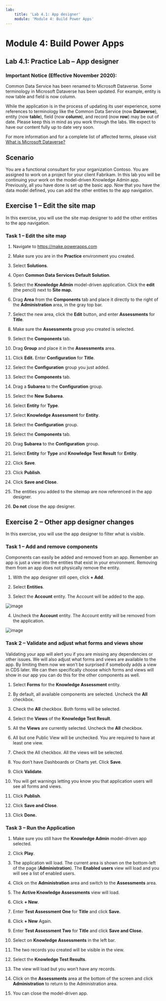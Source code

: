 ```yaml
---
lab:
    title: 'Lab 4.1: App designer'
    module: 'Module 4: Build Power Apps'
---
```


Module 4: Build Power Apps
============================================

## Lab 4.1: Practice Lab – App designer

### Important Notice (Effective November 2020):
Common Data Service has been renamed to Microsoft Dataverse. Some terminology in Microsoft Dataverse has been updated. For example, entity is now table and field is now column. 

While the application is in the process of updating its user experience, some references to terminology like the Common Data Service (now **Dataverse**), entity (now **table**), field (now **column**), and record (now **row**) may be out of date. Please keep this in mind as you work through the labs. We expect to have our content fully up to date very soon. 

For more information and for a complete list of affected terms, please visit [What is Microsoft Dataverse?](https://docs.microsoft.com/en-us/powerapps/maker/common-data-service/data-platform-intro#terminology-updates)

Scenario
--------

You are a functional consultant for your organization Contoso. You are assigned
to work on a project for your client Fabrikam. In this lab you will be
continuing your work on the model-driven Knowledge Admin app. Previously, all
you have done is set up the basic app. Now that you have the data model defined,
you can add the other entities to the app navigation.

Exercise 1 – Edit the site map 
-------------------------------

In this exercise, you will use the site map designer to add the other entities
to the app navigation.

### Task 1 – Edit the site map

1.  Navigate to <https://make.powerapps.com>

2.  Make sure you are in the **Practice** environment you created.

3.  Select **Solutions**.

4.  Open **Common Data Services Default Solution**.

5.  Select the **Knowledge Admin** model-driven application. Click the **edit** (the pencil) next to **Site map.**

7.  Drag **Area** from the **Components** tab and place it directly to the right of the
    **Administration** area, in the gray top bar.

8.  Select the new area, click the **Edit** button, and enter **Assessments** for **Title**.

9.  Make sure the **Assessments** group you created is selected.

10. Select the **Components** tab.

11. Drag **Group** and place it in the **Assessments** area.

12. Click **Edit.** Enter **Configuration** for **Title**.

13. Select the **Configuration** group you just added.

14. Select the **Components** tab.

15. Drag a **Subarea** to the **Configuration** group.

16. Select the **New Subarea**.

17. Select **Entity** for **Type**.

18. Select **Knowledge Assessment** for **Entity**.

28. Select the **Configuration** group.

29. Select the **Components** tab.

30. Drag **Subarea** to the **Configuration** group.

31. Select **Entity** for **Type** and **Knowledge Test Result** for **Entity**.

32. Click **Save**.

33. Click **Publish**.

34. Click **Save and Close**.

35. The entities you added to the sitemap are now referenced in the app
    designer.

36. **Do not** close the app designer.

Exercise 2 – Other app designer changes
---------------------------------------

In this exercise, you will use the app designer to filter what is visible.

### Task 1 – Add and remove components

Components can easily be added and removed from an app. Remember an app is just
a view into the entities that exist in your environment. Removing them from an
app does not physically remove the entity.

1.  With the app designer still open, click **+ Add**.

2.  Select **Entities**.

3.  Select the **Account** entity. The Account will be added to the app.

![image](https://user-images.githubusercontent.com/76948308/119891210-043bc880-bf39-11eb-818d-7e5fd8159cbf.png)

4.  Uncheck the **Account** entity. The Account entity will be removed from the
    application.
    
![image](https://user-images.githubusercontent.com/76948308/119891304-187fc580-bf39-11eb-9fb5-43d6aadfb5d8.png)


### Task 2 – Validate and adjust what forms and views show

Validating your app will alert you if you are missing any dependencies or other
issues. We will also adjust what forms and views are available to the app. By
limiting them now we won’t be surprised if somebody adds a view in CDS later. We
can then specifically choose which forms and views will show in our app you can
do this for the other components as well.

1.  Select **Forms** for the **Knowledge Assessment** entity.

2.  By default, all available components are selected. Uncheck the **All**
    checkbox.

4.  Check the **All** checkbox. Both forms will be selected.

5.  Select the **Views** of the **Knowledge Test Result**.

6.  All the **Views** are currently selected. Uncheck the **All** checkbox.

7.  All but one Public View will be unchecked. You are required to have at least
    one view.

8.  Check the All checkbox. All the views will be selected.

9.  You don’t have Dashboards or Charts yet. Click **Save**.

10. Click **Validate**.

11. You will get warnings letting you know you that application users will see
    all forms and views.

12. Click **Publish**.

13. Click **Save and Close**.

14. Click **Done.**

### Task 3 – Run the Application

1.  Make sure you still have the **Knowledge Admin** model-driven app
    selected.

2.  Click **Play**.

3.  The application will load. The current area is shown on the bottom-left of
    the page (**Administration**). The **Enabled users** view will load and you will see a list of enabled users.

4.  Click on the **Administration** area and switch to the **Assessments** area.

5.  The **Active Knowledge Assessments** view will load.

6.  Click **+ New**.

7.  Enter **Test Assessment One** for **Title** and click **Save.**

8.  Click **+ New** Again.

9.  Enter **Test Assessment Two** for **Title** and click **Save and Close.**

10. Select on **Knowledge Assessments** in the left bar.

11. The two records you created will be visible in the view.

12. Select the **Knowledge Test Results**.

13. The view will load but you won’t have any records.

14. Click on the **Assessments** area at the bottom of the screen and click **Administration** to return to the Administration area.

16. You can close the model-driven app. 
